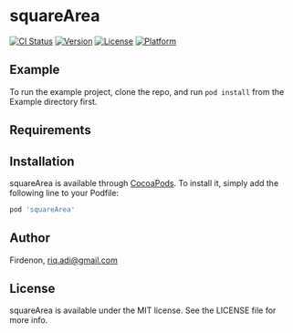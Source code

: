 # squareArea

[![CI Status](https://img.shields.io/travis/Firdenon/squareArea.svg?style=flat)](https://travis-ci.org/Firdenon/squareArea)
[![Version](https://img.shields.io/cocoapods/v/squareArea.svg?style=flat)](https://cocoapods.org/pods/squareArea)
[![License](https://img.shields.io/cocoapods/l/squareArea.svg?style=flat)](https://cocoapods.org/pods/squareArea)
[![Platform](https://img.shields.io/cocoapods/p/squareArea.svg?style=flat)](https://cocoapods.org/pods/squareArea)

## Example

To run the example project, clone the repo, and run `pod install` from the Example directory first.

## Requirements

## Installation

squareArea is available through [CocoaPods](https://cocoapods.org). To install
it, simply add the following line to your Podfile:

```ruby
pod 'squareArea'
```

## Author

Firdenon, riq.adi@gmail.com

## License

squareArea is available under the MIT license. See the LICENSE file for more info.
